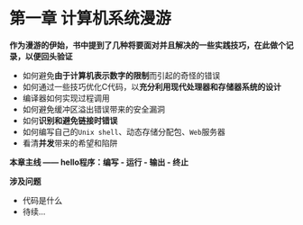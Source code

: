 # 第一章 计算机系统漫游

**作为漫游的伊始，书中提到了几种将要面对并且解决的一些实践技巧，在此做个记录，以便回头验证**

* 如何避免**由于计算机表示数字的限制**而引起的奇怪的错误
* 如何通过一些技巧优化C代码，以**充分利用现代处理器和存储器系统的设计**
* 编译器如何实现过程调用
* 如何避免缓冲区溢出错误带来的安全漏洞
* 如何**识别和避免链接时错误**
* 如何编写自己的`Unix shell`、动态存储分配包、`Web`服务器
* 看清**并发**带来的希望和陷阱

**本章主线 —— hello程序：编写 - 运行 - 输出 - 终止**

**涉及问题**

* 代码是什么
* 待续...
